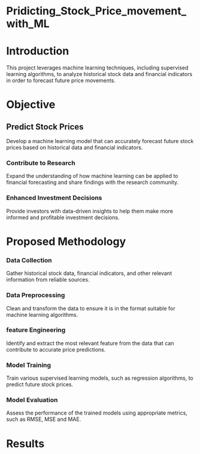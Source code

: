 # Pridicting_Stock_Price_movement_with_ML

# Introduction
This project leverages machine learning techniques, including supervised learning algorithms, to analyze historical stock data and financial indicators in order to forecast future price movements.

# Objective 
## Predict Stock Prices
Develop a machine learning model that can accurately forecast future stock prices based on historical data and financial indicators.

### Contribute to Research
Expand the understanding of how machine learning can be applied to financial forecasting and share findings with the research community.

### Enhanced Investment Decisions
Provide investors with data-driven insights to help them make more informed and profitable investment decisions.

# Proposed Methodology
### Data Collection
Gather historical stock data, financial indicators, and other relevant information from reliable sources.

### Data Preprocessing
Clean and transform the data to ensure it is in the format suitable for machine learning algorithms.

### feature Engineering
Identify and extract the most relevant feature from the data that can contribute to accurate price predictions.

### Model Training
Train various supervised learning models, such as regression algorithms, to predict future stock prices.

### Model Evaluation
Assess the performance of the trained models using appropriate metrics, such as RMSE, MSE and MAE.

# Results
##
